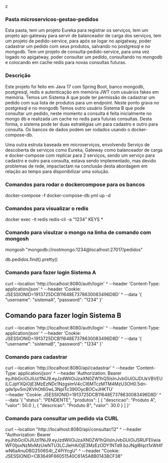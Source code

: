 z
### Pasta microservicos-gestao-pedidos
Esta pasta, tem um projeto Eureka para registrar os serviços, tem um projeto api-gateway para servir de balanceador de carga dos serviços, 
tem um projeto de pedido-service, para após se logar no apigatway, poder cadastrar um pedido com seus produtos, salvando no postgresql e no mongodb.
Tem um projeto de consulta-pedido-service, para uma vez logado no apigatway, poder consultar um pedido, consultando no mongodb e colocando em cache redis
para novas consultas futuras. 

### Descrição
Este projeto foi feito em Java 17 com Spring Boot, banco mongodb, postgresql, redis e autenticação em memória JWT com usuários fakes em memória.
Temos um Sistema A que pode ter permissão de cadastrar um pedido com sua lista de produtos para um endpoint. Neste ponto grava no postgresql e no mongodb
Temos outro usuário Sistema B que pode consultar um pedido, neste momento a consulta é feita inicialmente no mongo db e realizada um cache no redis para futuras consultas.
Desta forma, o sistema pode ter duas estratégias um para cadastro e outro para consulta.
Os bancos de dados podem ser rodados usando o docker-compose-db.

Uma outra estruta baseada em microserviços, envolvendo Serviço de descoberta de serviços como Eureka, Gateway como balanceador de carga e docker-compose com replicar para 2 serviços, sendo um serviço para cadastro e outro para consulta, estava sendo implementado,
mas devido problemas de rede, impactactam na conclusão desta abordagem em relação ao tempo para disponibilizar uma solução.

### Comandos para rodar o dockercompose para os bancos
docker-compose -f docker-compose-db.yml up -d

### Comandos para visualizar o redis
docker exec -it redis redis-cli -a "1234"
KEYS *

### Comando para visulzar o mongo na linha de comando com mongosh
mongosh "mongodb://rootmongo:1234@localhost:27017/pedidos"

db.pedidos.find().pretty()


### Comando para fazer login Sistema A
curl --location 'http://localhost:8080/auth/login' ^
--header 'Content-Type: application/json' ^
--header 'Cookie: JSESSIONID=1913725DCB11648E7378630083496D8D' ^
--data '{
"username": "sistemaA",
"password": "1234"
}'

## Comando para fazer login Sistema B
curl --location 'http://localhost:8080/auth/login' ^
--header 'Content-Type: application/json' ^
--header 'Cookie: JSESSIONID=1913725DCB11648E7378630083496D8D' ^
--data '{
"username": "sistemaB",
"password": "1234"
}'

### Comando para cadastrar
curl --location 'http://localhost:8080/api/cadastrar' ^
--header 'Content-Type: application/json' ^
--header 'Authorization: Bearer eyJhbGciOiJIUzI1NiJ9.eyJzdWIiOiJzaXN0ZW1hQSIsInJvbGUiOiJDUkVBVEUiLCJpYXQiOjE3MzEzNDc1NzgsImV4cCI6MTczMTM4MzU3OH0.5dn-gde1pv5m2KVhOt6GwL3NplTc390OycBOCvJHKTU' \
--header 'Cookie: JSESSIONID=1913725DCB11648E7378630083496D8D' ^
--data '{
"status": "PENDENTE",
"produtos": [
{
"descricao": "Produto A",
"valor": 50.0
},
{
"descricao": "Produto B",
"valor": 30.0
}
]
}'

### Comando para consultar um pedido via CURL

curl --location "http://localhost:8080/api/consultar/12" ^
--header "Authorization: Bearer eyJhbGciOiJIUzI1NiJ9.eyJzdWIiOiJzaXN0ZW1hQiIsInJvbGUiOiJSRUFEIiwiaWF0IjoxNzMxMzUwNTU3LCJleHAiOjE3MzEzODY1NTd9.bzJNgl8lqct1xWt4fwN6aAnuDBG2506S4t_Z4PiYcgU" ^
--header "Cookie: JSESSIONID=CB3649F66051540C61A5A8B01438CF38"
